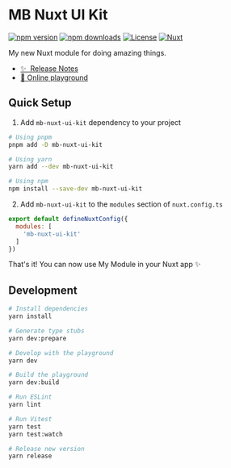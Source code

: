 <!--
Get your module up and running quickly.

Find and replace all on all files (CMD+SHIFT+F):
- Name: My Module
- Package name: mb-nuxt-ui-kit
- Description: My new Nuxt module
-->

# MB Nuxt UI Kit

[![npm version][npm-version-src]][npm-version-href]
[![npm downloads][npm-downloads-src]][npm-downloads-href]
[![License][license-src]][license-href]
[![Nuxt][nuxt-src]][nuxt-href]

My new Nuxt module for doing amazing things.

- [✨ &nbsp;Release Notes](/CHANGELOG.md)
- [🏀 Online playground](https://stackblitz.com/github/moulibheemaneti/mb-nuxt-ui-kit?file=playground%2Fapp.vue)
<!-- - [📖 &nbsp;Documentation](https://example.com) -->

## Quick Setup

1. Add `mb-nuxt-ui-kit` dependency to your project

```bash
# Using pnpm
pnpm add -D mb-nuxt-ui-kit

# Using yarn
yarn add --dev mb-nuxt-ui-kit

# Using npm
npm install --save-dev mb-nuxt-ui-kit
```

2. Add `mb-nuxt-ui-kit` to the `modules` section of `nuxt.config.ts`

```js
export default defineNuxtConfig({
  modules: [
    'mb-nuxt-ui-kit'
  ]
})
```

That's it! You can now use My Module in your Nuxt app ✨

## Development

```bash
# Install dependencies
yarn install

# Generate type stubs
yarn dev:prepare

# Develop with the playground
yarn dev

# Build the playground
yarn dev:build

# Run ESLint
yarn lint

# Run Vitest
yarn test
yarn test:watch

# Release new version
yarn release
```

<!-- Badges -->
[npm-version-src]: https://img.shields.io/npm/v/mb-nuxt-ui-kit/latest.svg?style=flat&colorA=18181B&colorB=28CF8D
[npm-version-href]: https://npmjs.com/package/mb-nuxt-ui-kit

[npm-downloads-src]: https://img.shields.io/npm/dm/mb-nuxt-ui-kit.svg?style=flat&colorA=18181B&colorB=28CF8D
[npm-downloads-href]: https://npmjs.com/package/mb-nuxt-ui-kit

[license-src]: https://img.shields.io/npm/l/mb-nuxt-ui-kit.svg?style=flat&colorA=18181B&colorB=28CF8D
[license-href]: https://npmjs.com/package/mb-nuxt-ui-kit

[nuxt-src]: https://img.shields.io/badge/Nuxt-18181B?logo=nuxt.js
[nuxt-href]: https://nuxt.com
